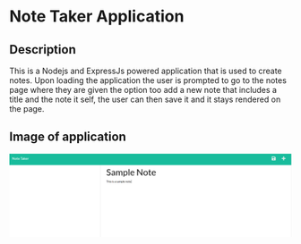 # Note Taker Application

## Description

This is a Nodejs and ExpressJs powered application that is used to create notes. Upon loading the application the user is prompted to go to the notes page where they are given the option too add a new note that includes a title and the note it self, the user can then save it and it stays rendered on the page.

## Image of application
![Note example](./img/Application-screenshot.PNG)
